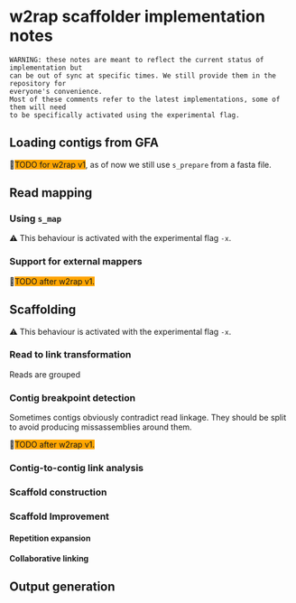# w2rap scaffolder implementation notes

```
WARNING: these notes are meant to reflect the current status of implementation but
can be out of sync at specific times. We still provide them in the repository for
everyone's convenience.
Most of these comments refer to the latest implementations, some of them will need
to be specifically activated using the experimental flag.
```
## Loading contigs from GFA

:checkered_flag:<span style="background:orange">TODO for w2rap v1</span>, as of now we still use `s_prepare` from a fasta file.

## Read mapping

### Using `s_map`

:warning: This behaviour is activated with the experimental flag `-x`.

### Support for external mappers

:construction:<span style="background:orange">TODO after w2rap v1.</span>

## Scaffolding

:warning: This behaviour is activated with the experimental flag `-x`.

### Read to link transformation

Reads are grouped 

### Contig breakpoint detection

Sometimes contigs obviously contradict read linkage. They should be split to avoid producing missassemblies around them.

:construction:<span style="background:orange">TODO after w2rap v1.</span>

### Contig-to-contig link analysis

### Scaffold construction

### Scaffold Improvement

#### Repetition expansion

#### Collaborative linking

## Output generation